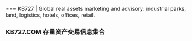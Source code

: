 === KB727 | Global real assets marketing and advisory: industrial parks, land, logistics, hotels, offices, retail.
### KB727.COM 存量资产交易信息集合